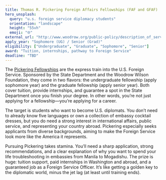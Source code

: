 ```yaml
---
title: Thomas R. Pickering Foreign Affairs Fellowships (FAF and GFAF)
hero_unsplash:
  query: "u.s. foreign service diplomacy students"
  orientation: "landscape"
  height: "55vh"
  emoji: "🌐"
external_url: "http://www.woodrow.org/public-policy/description_of_service.html"
apply_year: "Sophomore (UG) / Senior (Grad)"
eligibility: ["Undergraduate", "Graduate", "Sophomore", "Senior"]
award: "Tuition, internships, pathway to Foreign Service"
deadline: "TBD"
---
```

The [Pickering Fellowships](http://www.woodrow.org/public-policy/description_of_service.html) are the express train into the U.S. Foreign Service. Sponsored by the State Department and the Woodrow Wilson Foundation, they come in two flavors: the undergraduate fellowship (apply sophomore year) and the graduate fellowship (apply senior year). Both cover tuition, provide internships, and guarantee a spot in the State Department once you finish your degree. In other words, you’re not just applying for a fellowship—you’re applying for a career.

The target is students who want to become U.S. diplomats. You don’t need to already know five languages or own a collection of embassy cocktail dresses, but you do need a strong interest in international affairs, public service, and representing your country abroad. Pickering especially seeks applicants from diverse backgrounds, aiming to make the Foreign Service look more like the America it represents.

Pursuing Pickering takes stamina. You’ll need a sharp application, strong recommendations, and a clear explanation of why you want to spend your life troubleshooting in embassies from Manila to Mogadishu. The prize is huge: tuition support, paid internships in Washington and abroad, and a guaranteed job as a Foreign Service Officer. It’s like getting a golden key to the diplomatic world, minus the jet lag (at least until training ends).